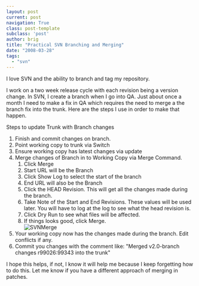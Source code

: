 ```yaml
---
layout: post
current: post
navigation: True
class: post-template
subclass: 'post'
author: brig
title: "Practical SVN Branching and Merging"
date: "2008-03-28"
tags: 
  - "svn"
---
```


I love SVN and the ability to branch and tag my repository. 

I work on a two week release cycle with each revision being a version change. In SVN, I create a branch when I go into QA. Just about once a month I need to make a fix in QA which requires the need to merge a the branch fix into the trunk. Here are the steps I use in order to make that happen.

Steps to update Trunk with Branch changes

1. Finish and commit changes on branch.
2. Point working copy to trunk via Switch
3. Ensure working copy has latest changes via update
4. Merge changes of Branch in to Working Copy via Merge Command.
    1. Click Merge
    2. Start URL will be the Branch
    3. Click Show Log to select the start of the branch
    4. End URL will also be the Branch
    5. Click the HEAD Revision. This will get all the changes made during the branch.
    6. Take Note of the Start and End Revisions. These values will be used later. You will have to log at the log to see what the head revision is.
    7. Click Dry Run to see what files will be affected.
    8. If things looks good, click Merge.  
        ![SVNMerge](/assets/images/SVNMerge.Png.png)
5. Your working copy now has the changes made during the branch. Edit conflicts if any.
6. Commit you changes with the comment like: "Merged v2.0-branch changes r99026:99343 into the trunk"

I hope this helps, if not, I know it will help me because I keep forgetting how to do this. Let me know if you have a different approach of merging in patches.
